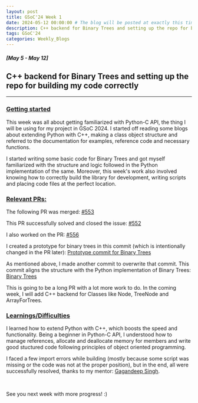 ```yaml
---
layout: post
title: GSoC'24 Week 1
date: 2024-05-12 00:00:00 # The blog will be posted at exactly this time and date (based on the US time mostly)
description: C++ backend for Binary Trees and setting up the repo for building my code correctly
tags: GSoC'24
categories: Weekly_Blogs
---
```


##### [May 5 - May 12]

## C++ backend for Binary Trees and setting up the repo for building my code correctly

---
### <ins>Getting started</ins>

This week was all about getting familiarized with Python-C API, the thing I will be using for my project in GSoC 2024. I started off reading some blogs about extending Python with C++, making a class object structure and referred to the documentation for examples, reference code and necessary functions. 


I started writing some basic code for Binary Trees and got myself familiarized with the structure and logic followed in the Python implementation of the same. Moreover, this week's work also involved knowing how to correctly build the library for development, writing scripts and placing code files at the perfect location.

### <ins>Relevant PRs:</ins>

The following PR was merged: [#553](https://github.com/codezonediitj/pydatastructs/pull/553)

This PR successfully solved and closed the issue: [#552](https://github.com/codezonediitj/pydatastructs/issues/552)

I also worked on the PR: [#556](https://github.com/codezonediitj/pydatastructs/pull/556)

I created a prototype for binary trees in this commit (which is intentionally changed in the PR later): [Prototype commit for Binary Trees](https://github.com/codezonediitj/pydatastructs/pull/556/commits/2e8edc2079ce2ef9fa88de856c1eebda5988e4a5)

As mentioned above, I made another commit to overwrite that commit. This commit aligns the structure with the Python implementation of Binary Trees: [Binary Trees](https://github.com/codezonediitj/pydatastructs/pull/556/commits/2a78d84b5289a2dbdc3af3c6bff9ff97e31ff5e2)

This is going to be a long PR with a lot more work to do. In the coming week, I will add C++ backend for Classes like Node, TreeNode and ArrayForTrees.

### <ins>Learnings/Difficulties</ins>

I learned how to extend Python with C++, which boosts the speed and functionality. Being a beginner in Python-C API, I understood how to manage references, allocate and deallocate memory for members and write good stuctured code following principles of object oriented programming.

I faced a few import errors while building (mostly because some script was missing or the code was not at the proper position), but in the end, all were successfully resolved, thanks to my mentor: [Gagandeep Singh](https://github.com/czgdp1807).

<br>

See you next week with more progress! :)